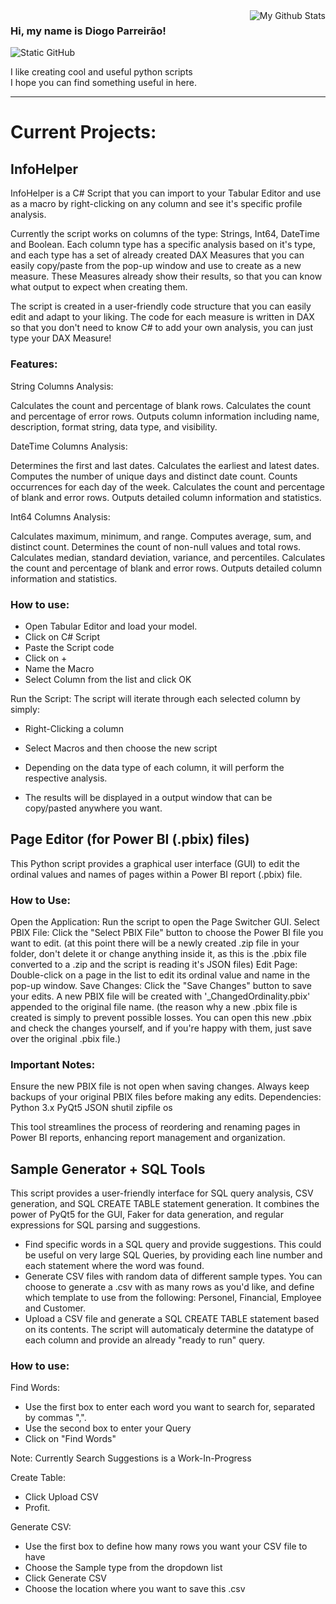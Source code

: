 <img align='right' src="https://github-readme-stats.vercel.app/api?username=parreirao2&show_icons=true&title_color=023047&text_color=023047&icon_color=219ebc&bg_color=8ecae6&cache_seconds=2300" alt="My Github Stats">

### Hi, my name is Diogo Parreirão!

<img src="https://img.shields.io/static/v1?label=Overview&message=Parreirao2&color=f8efd4&style=for-the-badge&logo=GitHub" alt="Static GitHub">

<p>I like creating cool and useful python scripts<br/> I hope you can find something useful in here.</p>


---

#  Current Projects:


## InfoHelper

InfoHelper is a C# Script that you can import to your Tabular Editor and use as a macro by right-clicking on any column and see it's specific profile analysis.

Currently the script works on columns of the type: Strings, Int64, DateTime and Boolean.
Each column type has a specific analysis based on it's type, and each type has a set of already created DAX Measures that you can easily copy/paste from the pop-up window and use to create as a new measure. These Measures already show their results, so that you can know what output to expect when creating them.

The script is created in a user-friendly code structure that you can easily edit and adapt to your liking. The code for each measure is written in DAX so that you don't need to know C# to add your own analysis, you can just type your DAX Measure!

### Features:
String Columns Analysis:

Calculates the count and percentage of blank rows.
Calculates the count and percentage of error rows.
Outputs column information including name, description, format string, data type, and visibility.

DateTime Columns Analysis:

Determines the first and last dates.
Calculates the earliest and latest dates.
Computes the number of unique days and distinct date count.
Counts occurrences for each day of the week.
Calculates the count and percentage of blank and error rows.
Outputs detailed column information and statistics.

Int64 Columns Analysis:

Calculates maximum, minimum, and range.
Computes average, sum, and distinct count.
Determines the count of non-null values and total rows.
Calculates median, standard deviation, variance, and percentiles.
Calculates the count and percentage of blank and error rows.
Outputs detailed column information and statistics.

### How to use:

- Open Tabular Editor and load your model.
- Click on C# Script
- Paste the Script code
- Click on +
- Name the Macro
- Select Column from the list and click OK

Run the Script:
The script will iterate through each selected column by simply:
- Right-Clicking a column
- Select Macros and then choose the new script

- Depending on the data type of each column, it will perform the respective analysis.
- The results will be displayed in a output window that can be copy/pasted anywhere you want.




## Page Editor (for Power BI (.pbix) files)

This Python script provides a graphical user interface (GUI) to edit the ordinal values and names of pages within a Power BI report (.pbix) file.

### How to Use:
Open the Application: Run the script to open the Page Switcher GUI.
Select PBIX File: Click the "Select PBIX File" button to choose the Power BI file you want to edit. 
(at this point there will be a newly created .zip file in your folder, don't delete it or change anything inside it, as this is the .pbix file converted to a .zip and the script is reading it's JSON files)
Edit Page: Double-click on a page in the list to edit its ordinal value and name in the pop-up window.
Save Changes: Click the "Save Changes" button to save your edits. A new PBIX file will be created with '_ChangedOrdinality.pbix' appended to the original file name.
(the reason why a new .pbix file is created is simply to prevent possible losses. You can open this new .pbix and check the changes yourself, and if you're happy with them, just save over the original .pbix file.)

### Important Notes:
Ensure the new PBIX file is not open when saving changes.
Always keep backups of your original PBIX files before making any edits.
Dependencies:
Python 3.x
PyQt5
JSON
shutil
zipfile
os

This tool streamlines the process of reordering and renaming pages in Power BI reports, enhancing report management and organization.




## Sample Generator + SQL Tools

This script provides a user-friendly interface for SQL query analysis, CSV generation, and SQL CREATE TABLE statement generation. It combines the power of PyQt5 for the GUI, Faker for data generation, and regular expressions for SQL parsing and suggestions.

- Find specific words in a SQL query and provide suggestions. This could be useful on very large SQL Queries, by providing each line number and each statement where the word was found.
- Generate CSV files with random data of different sample types. You can choose to generate a .csv with as many rows as you'd like, and define which template to use from the following: Personel, Financial, Employee and Customer.
- Upload a CSV file and generate a SQL CREATE TABLE statement based on its contents. The script will automaticaly determine the datatype of each column and provide an already "ready to run" query.

### How to use:

Find Words:
- Use the first box to enter each word you want to search for, separated by commas ",".
- Use the second box to enter your Query
- Click on "Find Words"

Note: Currently Search Suggestions is a Work-In-Progress

Create Table:
- Click Upload CSV
- Profit.

Generate CSV:
- Use the first box to define how many rows you want your CSV file to have
- Choose the Sample type from the dropdown list
- Click Generate CSV
- Choose the location where you want to save this .csv
